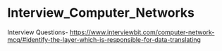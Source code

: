 # Interview_Computer_Networks

Interview Questions-
https://www.interviewbit.com/computer-network-mcq/#identify-the-layer-which-is-responsible-for-data-translating
